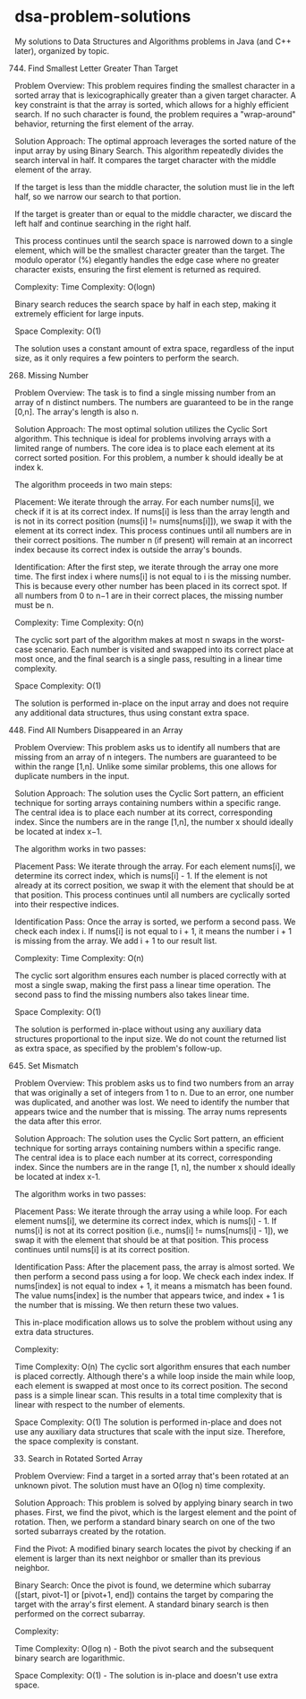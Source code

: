 # dsa-problem-solutions
My solutions to Data Structures and Algorithms problems in Java (and C++ later), organized by topic.

744. Find Smallest Letter Greater Than Target

Problem Overview:
This problem requires finding the smallest character in a sorted array that is lexicographically greater than a given target character. A key constraint is that the array is sorted, which allows for a highly efficient search. If no such character is found, the problem requires a "wrap-around" behavior, returning the first element of the array.

Solution Approach:
The optimal approach leverages the sorted nature of the input array by using Binary Search. This algorithm repeatedly divides the search interval in half. It compares the target character with the middle element of the array.

If the target is less than the middle character, the solution must lie in the left half, so we narrow our search to that portion.

If the target is greater than or equal to the middle character, we discard the left half and continue searching in the right half.

This process continues until the search space is narrowed down to a single element, which will be the smallest character greater than the target. The modulo operator (%) elegantly handles the edge case where no greater character exists, ensuring the first element is returned as required.

Complexity:
Time Complexity: O(logn)

Binary search reduces the search space by half in each step, making it extremely efficient for large inputs.

Space Complexity: O(1)

The solution uses a constant amount of extra space, regardless of the input size, as it only requires a few pointers to perform the search.


268. Missing Number

Problem Overview:
The task is to find a single missing number from an array of n distinct numbers. The numbers are guaranteed to be in the range [0,n]. The array's length is also n.

Solution Approach:
The most optimal solution utilizes the Cyclic Sort algorithm. This technique is ideal for problems involving arrays with a limited range of numbers. The core idea is to place each element at its correct sorted position. For this problem, a number k should ideally be at index k.

The algorithm proceeds in two main steps:

Placement: We iterate through the array. For each number nums[i], we check if it is at its correct index. If nums[i] is less than the array length and is not in its correct position (nums[i] != nums[nums[i]]), we swap it with the element at its correct index. This process continues until all numbers are in their correct positions. The number n (if present) will remain at an incorrect index because its correct index is outside the array's bounds.

Identification: After the first step, we iterate through the array one more time. The first index i where nums[i] is not equal to i is the missing number. This is because every other number has been placed in its correct spot. If all numbers from 0 to n−1 are in their correct places, the missing number must be n.

Complexity:
Time Complexity: O(n)

The cyclic sort part of the algorithm makes at most n swaps in the worst-case scenario. Each number is visited and swapped into its correct place at most once, and the final search is a single pass, resulting in a linear time complexity.

Space Complexity: O(1)

The solution is performed in-place on the input array and does not require any additional data structures, thus using constant extra space.


448. Find All Numbers Disappeared in an Array
     
Problem Overview:
This problem asks us to identify all numbers that are missing from an array of n integers. The numbers are guaranteed to be within the range [1,n]. Unlike some similar problems, this one allows for duplicate numbers in the input.

Solution Approach:
The solution uses the Cyclic Sort pattern, an efficient technique for sorting arrays containing numbers within a specific range. The central idea is to place each number at its correct, corresponding index. Since the numbers are in the range [1,n], the number x should ideally be located at index x−1.

The algorithm works in two passes:

Placement Pass: We iterate through the array. For each element nums[i], we determine its correct index, which is nums[i] - 1. If the element is not already at its correct position, we swap it with the element that should be at that position. This process continues until all numbers are cyclically sorted into their respective indices.

Identification Pass: Once the array is sorted, we perform a second pass. We check each index i. If nums[i] is not equal to i + 1, it means the number i + 1 is missing from the array. We add i + 1 to our result list.

Complexity:
Time Complexity: O(n)

The cyclic sort algorithm ensures each number is placed correctly with at most a single swap, making the first pass a linear time operation. The second pass to find the missing numbers also takes linear time.

Space Complexity: O(1)

The solution is performed in-place without using any auxiliary data structures proportional to the input size. We do not count the returned list as extra space, as specified by the problem's follow-up.


645. Set Mismatch
     
Problem Overview:
This problem asks us to find two numbers from an array that was originally a set of integers from 1 to n. Due to an error, one number was duplicated, and another was lost. We need to identify the number that appears twice and the number that is missing. The array nums represents the data after this error.

Solution Approach:
The solution uses the Cyclic Sort pattern, an efficient technique for sorting arrays containing numbers within a specific range. The central idea is to place each number at its correct, corresponding index. Since the numbers are in the range [1, n], the number x should ideally be located at index x-1.

The algorithm works in two passes:

Placement Pass: We iterate through the array using a while loop. For each element nums[i], we determine its correct index, which is nums[i] - 1. If nums[i] is not at its correct position (i.e., nums[i] != nums[nums[i] - 1]), we swap it with the element that should be at that position. This process continues until nums[i] is at its correct position.

Identification Pass: After the placement pass, the array is almost sorted. We then perform a second pass using a for loop. We check each index index. If nums[index] is not equal to index + 1, it means a mismatch has been found. The value nums[index] is the number that appears twice, and index + 1 is the number that is missing. We then return these two values.

This in-place modification allows us to solve the problem without using any extra data structures.

Complexity:

Time Complexity: O(n)
The cyclic sort algorithm ensures that each number is placed correctly. Although there's a while loop inside the main while loop, each element is swapped at most once to its correct position. The second pass is a simple linear scan. This results in a total time complexity that is linear with respect to the number of elements.

Space Complexity: O(1)
The solution is performed in-place and does not use any auxiliary data structures that scale with the input size. Therefore, the space complexity is constant.


33. Search in Rotated Sorted Array
    
Problem Overview:
Find a target in a sorted array that's been rotated at an unknown pivot. The solution must have an O(log n) time complexity.

Solution Approach:
This problem is solved by applying binary search in two phases. First, we find the pivot, which is the largest element and the point of rotation. Then, we perform a standard binary search on one of the two sorted subarrays created by the rotation.

Find the Pivot: A modified binary search locates the pivot by checking if an element is larger than its next neighbor or smaller than its previous neighbor.

Binary Search: Once the pivot is found, we determine which subarray ([start, pivot-1] or [pivot+1, end]) contains the target by comparing the target with the array's first element. A standard binary search is then performed on the correct subarray.

Complexity:

Time Complexity: O(log n) - Both the pivot search and the subsequent binary search are logarithmic.

Space Complexity: O(1) - The solution is in-place and doesn't use extra space.
